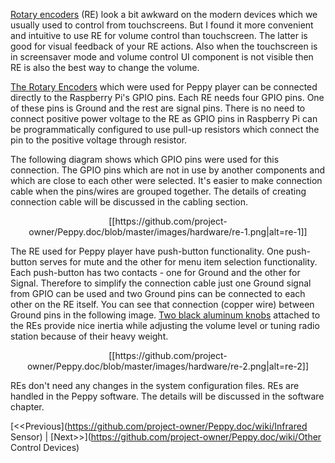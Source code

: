 [Rotary encoders](https://en.wikipedia.org/wiki/Rotary_encoder) (RE) look a bit awkward on the modern devices which we usually used to control from touchscreens. But I found it more convenient and intuitive to use RE for volume control than touchscreen. The latter is good for visual feedback of your RE actions. Also when the touchscreen is in screensaver mode and volume control UI component is not visible then RE is also the best way to change the volume.

[The Rotary Encoders](http://www.ebay.com/itm/New-10pcs-12mm-Rotary-Encoder-Push-Button-Switch-Keyswitch-Electronic-Components-/331262931119) which were used for Peppy player can be connected directly to the Raspberry Pi's GPIO pins. Each RE needs four GPIO pins. One of these pins is Ground and the rest are signal pins. There is no need to connect positive power voltage to the RE as GPIO pins in Raspberry Pi can be programmatically configured to use pull-up resistors which connect the pin to the positive voltage through resistor.

The following diagram shows which GPIO pins were used for this connection. The GPIO pins which are not in use by another components and which are close to each other were selected. It's easier to make connection cable when the  pins/wires are grouped together. The details of creating connection cable will be discussed in the cabling section.

<p align="center">
[[https://github.com/project-owner/Peppy.doc/blob/master/images/hardware/re-1.png|alt=re-1]]
</p>

The RE used for Peppy player have push-button functionality. One push-button serves for mute and the other for menu item selection functionality. Each push-button has two contacts - one for Ground and the other for Signal. Therefore to simplify the connection cable just one Ground signal from GPIO can be used and two Ground pins can be connected to each other on the RE itself. You can see that connection (copper wire) between Ground pins in the following image. [Two black aluminum knobs](http://www.ebay.com/itm/2PCS-25-18mm-Generic-Black-Solid-Aluminum-Knob-W-Black-Ring-FR-Potentiometer-Amp-/321039102439) attached to the REs provide nice inertia while adjusting the volume level or tuning radio station because of their heavy weight.
<p align="center">
[[https://github.com/project-owner/Peppy.doc/blob/master/images/hardware/re-2.png|alt=re-2]]
</p>

REs don't need any changes in the system configuration files. REs are handled in the Peppy software. The details will be discussed in the software chapter.

[<<Previous](https://github.com/project-owner/Peppy.doc/wiki/Infrared Sensor) | [Next>>](https://github.com/project-owner/Peppy.doc/wiki/Other Control Devices)